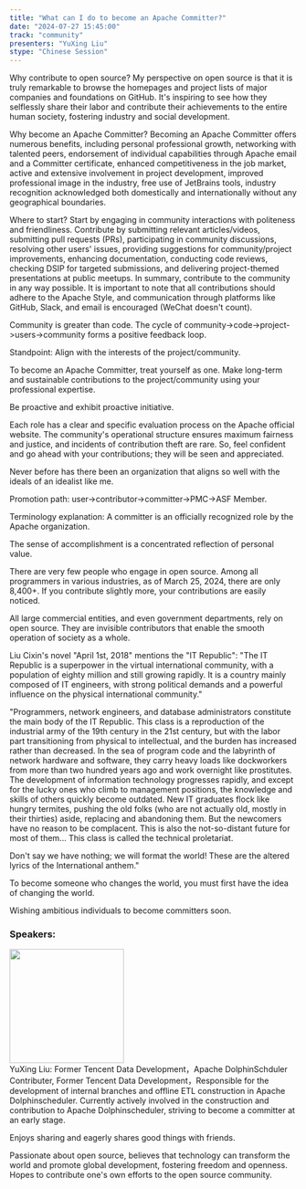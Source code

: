```yaml
---
title: "What can I do to become an Apache Committer?"
date: "2024-07-27 15:45:00" 
track: "community"
presenters: "YuXing Liu"
stype: "Chinese Session"
---
```

Why contribute to open source? My perspective on open source is that it is truly remarkable to browse the homepages and project lists of major companies and foundations on GitHub. It's inspiring to see how they selflessly share their labor and contribute their achievements to the entire human society, fostering industry and social development.

Why become an Apache Committer? Becoming an Apache Committer offers numerous benefits, including personal professional growth, networking with talented peers, endorsement of individual capabilities through Apache email and a Committer certificate, enhanced competitiveness in the job market, active and extensive involvement in project development, improved professional image in the industry, free use of JetBrains tools, industry recognition acknowledged both domestically and internationally without any geographical boundaries.

Where to start? Start by engaging in community interactions with politeness and friendliness. Contribute by submitting relevant articles/videos, submitting pull requests (PRs), participating in community discussions, resolving other users' issues, providing suggestions for community/project improvements, enhancing documentation, conducting code reviews, checking DSIP for targeted submissions, and delivering project-themed presentations at public meetups. In summary, contribute to the community in any way possible. It is important to note that all contributions should adhere to the Apache Style, and communication through platforms like GitHub, Slack, and email is encouraged (WeChat doesn't count).

Community is greater than code. The cycle of community->code->project->users->community forms a positive feedback loop.

Standpoint: Align with the interests of the project/community.

To become an Apache Committer, treat yourself as one. Make long-term and sustainable contributions to the project/community using your professional expertise.

Be proactive and exhibit proactive initiative.

Each role has a clear and specific evaluation process on the Apache official website. The community's operational structure ensures maximum fairness and justice, and incidents of contribution theft are rare. So, feel confident and go ahead with your contributions; they will be seen and appreciated.

Never before has there been an organization that aligns so well with the ideals of an idealist like me.

Promotion path: user->contributor->committer->PMC->ASF Member.

Terminology explanation: A committer is an officially recognized role by the Apache organization.

The sense of accomplishment is a concentrated reflection of personal value.

There are very few people who engage in open source. Among all programmers in various industries, as of March 25, 2024, there are only 8,400+. If you contribute slightly more, your contributions are easily noticed.

All large commercial entities, and even government departments, rely on open source. They are invisible contributors that enable the smooth operation of society as a whole.

Liu Cixin's novel "April 1st, 2018" mentions the "IT Republic": "The IT Republic is a superpower in the virtual international community, with a population of eighty million and still growing rapidly. It is a country mainly composed of IT engineers, with strong political demands and a powerful influence on the physical international community."

"Programmers, network engineers, and database administrators constitute the main body of the IT Republic. This class is a reproduction of the industrial army of the 19th century in the 21st century, but with the labor part transitioning from physical to intellectual, and the burden has increased rather than decreased. In the sea of program code and the labyrinth of network hardware and software, they carry heavy loads like dockworkers from more than two hundred years ago and work overnight like prostitutes. The development of information technology progresses rapidly, and except for the lucky ones who climb to management positions, the knowledge and skills of others quickly become outdated. New IT graduates flock like hungry termites, pushing the old folks (who are not actually old, mostly in their thirties) aside, replacing and abandoning them. But the newcomers have no reason to be complacent. This is also the not-so-distant future for most of them... This class is called the technical proletariat.

Don't say we have nothing; we will format the world! These are the altered lyrics of the International anthem."

To become someone who changes the world, you must first have the idea of changing the world.

Wishing ambitious individuals to become committers soon.
 ### Speakers: 
 <img src="https://sessionize.com/image/004a-400o400o1-raWCyMCGWYKdQaPaEoT4gN.jpg" width="200" /><br>YuXing Liu: Former Tencent Data Development，Apache DolphinSchduler Contributer, Former Tencent Data Development，Responsible for the development of internal branches and offline ETL construction in Apache Dolphinscheduler. Currently actively involved in the construction and contribution to Apache Dolphinscheduler, striving to become a committer at an early stage.

Enjoys sharing and eagerly shares good things with friends.

Passionate about open source, believes that technology can transform the world and promote global development, fostering freedom and openness. Hopes to contribute one's own efforts to the open source community.
 <br><br>